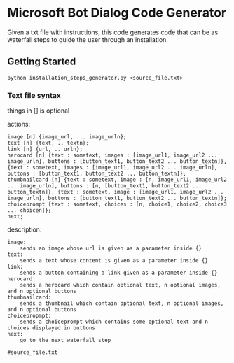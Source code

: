 # Microsoft Bot Dialog Code Generator

Given a txt file with instructions, this code generates code that can be as waterfall steps to guide the user through an installation.

## Getting Started

```
python installation_steps_generator.py <source_file.txt>
```

### Text file syntax
things in [] is optional

actions:

    image [n] {image_url, ... image_urln};
    text [n] {text, .. textn};   
    link [n] {url, .. urln};    
    herocard [n] {text : sometext, images : [image_url1, image_url2 ... image_urln], buttons : [button_text1, button_text2 ... button_textn]}, {text : sometext, images : [image_url1, image_url2 ... image_urln], buttons : [button_text1, button_text2 ... button_textn]};    
    thumbnailcard [n] {text : sometext, image : [n, image_url1, image_url2 ... image_urln], buttons : [n, [button_text1, button_text2 ... button_textn]}, {text : sometext, image : [image_url1, image_url2 ... image_urln], buttons : [button_text1, button_text2 ... button_textn]};  
    choiceprompt {text : sometext, choices : [n, choice1, choice2, choice3 ... choicen]};   
    next;

description:

    image:
        sends an image whose url is given as a parameter inside {}
    text:
        sends a text whose content is given as a parameter inside {}
    link:
        sends a button containing a link given as a parameter inside {}
    herocard:
        sends a herocard which contain optional text, n optional images, and n optional buttons
    thumbnailcard:
        sends a thumbnail which contain optional text, n optional images, and n optional buttons
    choicepropmpt:
        sends a choiceprompt which contains some optional text and n choices displayed in buttons
    next:
        go to the next waterfall step



```
#source_file.txt

```
